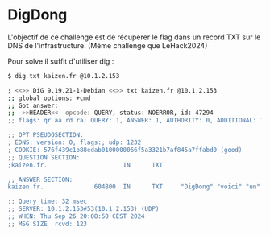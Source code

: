 # DigDong

L'objectif de ce challenge est de récupérer le flag dans un record TXT sur le DNS de l'infrastructure.
(Même challenge que LeHack2024)

Pour solve il suffit d'utiliser dig :

```sh
$ dig txt kaizen.fr @10.1.2.153

; <<>> DiG 9.19.21-1-Debian <<>> txt kaizen.fr @10.1.2.153
;; global options: +cmd
;; Got answer:
;; ->>HEADER<<- opcode: QUERY, status: NOERROR, id: 47294
;; flags: qr aa rd ra; QUERY: 1, ANSWER: 1, AUTHORITY: 0, ADDITIONAL: 1

;; OPT PSEUDOSECTION:
; EDNS: version: 0, flags:; udp: 1232
; COOKIE: 576f439c1b88edab0100000066f5a3321b7af845a7ffabd0 (good)
;; QUESTION SECTION:
;kaizen.fr.                     IN      TXT

;; ANSWER SECTION:
kaizen.fr.              604800  IN      TXT     "DigDong" "voici" "un" "flag" ":" "KZS{******}"

;; Query time: 32 msec
;; SERVER: 10.1.2.153#53(10.1.2.153) (UDP)
;; WHEN: Thu Sep 26 20:08:50 CEST 2024
;; MSG SIZE  rcvd: 123
```
